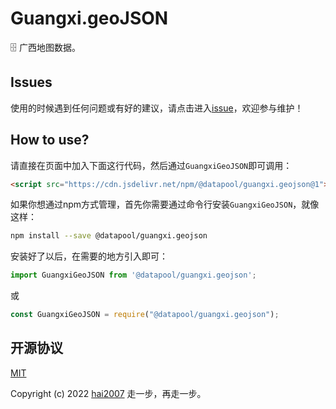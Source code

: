 # Guangxi.geoJSON
🗄️ 广西地图数据。

## Issues
使用的时候遇到任何问题或有好的建议，请点击进入[issue](https://github.com/hai2007/datapool/issues)，欢迎参与维护！

## How to use?

请直接在页面中加入下面这行代码，然后通过```GuangxiGeoJSON```即可调用：

```html
<script src="https://cdn.jsdelivr.net/npm/@datapool/guangxi.geojson@1"></script>
```

如果你想通过npm方式管理，首先你需要通过命令行安装``````GuangxiGeoJSON``````，就像这样：

```bash
npm install --save @datapool/guangxi.geojson
```

安装好了以后，在需要的地方引入即可：

```js
import GuangxiGeoJSON from '@datapool/guangxi.geojson';
```

或

```js
const GuangxiGeoJSON = require("@datapool/guangxi.geojson");
```

开源协议
---------------------------------------
[MIT](https://github.com/hai2007/datapool/blob/master/LICENSE)

Copyright (c) 2022 [hai2007](https://hai2007.gitee.io/sweethome/) 走一步，再走一步。
